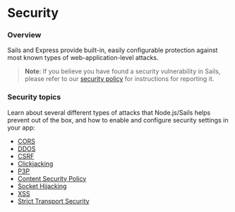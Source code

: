 # Security

### Overview

Sails and Express provide built-in, easily configurable protection against most known types of web-application-level attacks.

> **Note**: If you believe you have found a security vulnerability in Sails, please refer to our [security policy](https://github.com/balderdashy/sails-docs/blob/master/security/SAILS-SECURITY-POLICY.md) for instructions for reporting it.


### Security topics

Learn about several different types of attacks that Node.js/Sails helps prevent out of the box, and how to enable and configure security settings in your app:

+ [CORS](http://sailsjs.com/documentation/concepts/security/cors)
+ [DDOS](http://sailsjs.com/documentation/concepts/security/ddos)
+ [CSRF](http://sailsjs.com/documentation/concepts/security/csrf)
+ [Clickjacking](http://sailsjs.com/documentation/concepts/security/clickjacking)
+ [P3P](http://sailsjs.com/documentation/concepts/security/p3p)
+ [Content Security Policy](http://sailsjs.com/documentation/concepts/security/content-security-policy)
+ [Socket Hijacking](http://sailsjs.com/documentation/concepts/security/socket-hijacking)
+ [XSS](http://sailsjs.com/documentation/concepts/security/xss)
+ [Strict Transport Security](http://sailsjs.com/documentation/concepts/security/strict-transport-security)


<docmeta name="displayName" value="Security">

